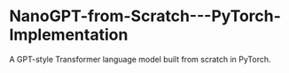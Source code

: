 # NanoGPT-from-Scratch---PyTorch-Implementation
A GPT-style Transformer language model built from scratch in PyTorch.
